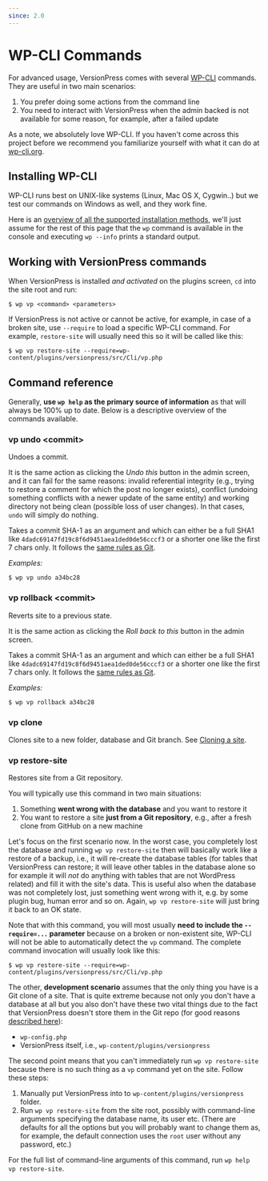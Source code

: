 ```yaml
---
since: 2.0
---
```


# WP-CLI Commands #

For advanced usage, VersionPress comes with several [WP-CLI](http://wp-cli.org/) commands. They are useful in two main scenarios:

 1. You prefer doing some actions from the command line
 2. You need to interact with VersionPress when the admin backed is not available for some reason, for example, after a failed update

As a note, we absolutely love WP-CLI. If you haven't come across this project before we recommend you familiarize yourself with what it can do at [wp-cli.org](http://wp-cli.org/).


## Installing WP-CLI ##

WP-CLI runs best on UNIX-like systems (Linux, Mac OS X, Cygwin..) but we test our commands on Windows as well, and they work fine.

Here is an [overview of all the supported installation methods](https://github.com/wp-cli/wp-cli/wiki/Alternative-Install-Methods), we'll just assume for the rest of this page that the `wp` command is available in the console and executing `wp --info` prints a standard output.


## Working with VersionPress commands ##

When VersionPress is installed *and activated* on the plugins screen, `cd` into the site root and run:

    $ wp vp <command> <parameters>

If VersionPress is not active or cannot be active, for example, in case of a broken site, use `--require` to load a specific WP-CLI command. For example, `restore-site` will usually need this so it will be called like this:

    $ wp vp restore-site --require=wp-content/plugins/versionpress/src/Cli/vp.php


## Command reference ##

Generally, **use `wp help` as the primary source of information** as that will always be 100% up to date. Below is a descriptive overview of the commands available.


### vp undo &lt;commit>

Undoes a commit.

It is the same action as clicking the *Undo this* button in the admin screen, and it can fail for the same reasons: invalid referential integrity (e.g., trying to restore a comment for which the post no longer exists), conflict (undoing something conflicts with a newer update of the same entity) and working directory not being clean (possible loss of user changes). In that cases, `undo` will simply do nothing.

Takes a commit SHA-1 as an argument and which can either be a full SHA1 like `4dadc69147fd19c8f6d9451aea1ded0de56cccf3` or a shorter one like the first 7 chars only. It follows the [same rules as Git](https://git-scm.com/book/en/v2/Git-Tools-Revision-Selection#Short-SHA-1).

*Examples:*

    $ wp vp undo a34bc28 



### vp rollback &lt;commit></dt>

Reverts site to a previous state.

It is the same action as clicking the *Roll back to this* button in the admin screen.

Takes a commit SHA-1 as an argument and which can either be a full SHA1 like `4dadc69147fd19c8f6d9451aea1ded0de56cccf3` or a shorter one like the first 7 chars only. It follows the [same rules as Git](https://git-scm.com/book/en/v2/Git-Tools-Revision-Selection#Short-SHA-1).


*Examples:*

    $ wp vp rollback a34bc28 


### vp clone

Clones site to a new folder, database and Git branch. See [Cloning a site](../sync/cloning).


### vp restore-site

Restores site from a Git repository.

You will typically use this command in two main situations:

 1. Something **went wrong with the database** and you want to restore it
 2. You want to restore a site **just from a Git repository**, e.g., after a fresh clone from GitHub on a new machine

Let's focus on the first scenario now. In the worst case, you completely lost the database and running `wp vp restore-site` then will basically work like a restore of a backup, i.e., it will re-create the database tables (for tables that VersionPress can restore; it will leave other tables in the database alone so for example it will *not* do anything with tables that are not WordPress related) and fill it with the site's data. This is useful also when the database was not completely lost, just something went wrong with it, e.g. by some plugin bug, human error and so on. Again, `wp vp restore-site` will just bring it back to an OK state.

Note that with this command, you will most usually **need to include the `--require=...` parameter** because on a broken or non-existent site, WP-CLI will not be able to automatically detect the `vp` command. The complete command invocation will usually look like this:

    $ wp vp restore-site --require=wp-content/plugins/versionpress/src/Cli/vp.php


The other, **development scenario** assumes that the only thing you have is a Git clone of a site. That is quite extreme because not only you don't have a database at all but you also don't have these two vital things due to the fact that VersionPress doesn't store them in the Git repo (for good reasons [described here](../feature-focus/change-tracking#whats-not-tracked)):

 * `wp-config.php`
 * VersionPress itself, i.e., `wp-content/plugins/versionpress`

The second point means that you can't immediately run `wp vp restore-site` because there is no such thing as a `vp` command yet on the site. Follow these steps:

 1. Manually put VersionPress into to `wp-content/plugins/versionpress` folder.
 2. Run `wp vp restore-site` from the site root, possibly with command-line arguments specifying the database name, its user etc. (There are defaults for all the options but you will probably want to change them as, for example, the default connection uses the `root` user without any password, etc.)

For the full list of command-line arguments of this command, run `wp help vp restore-site`.